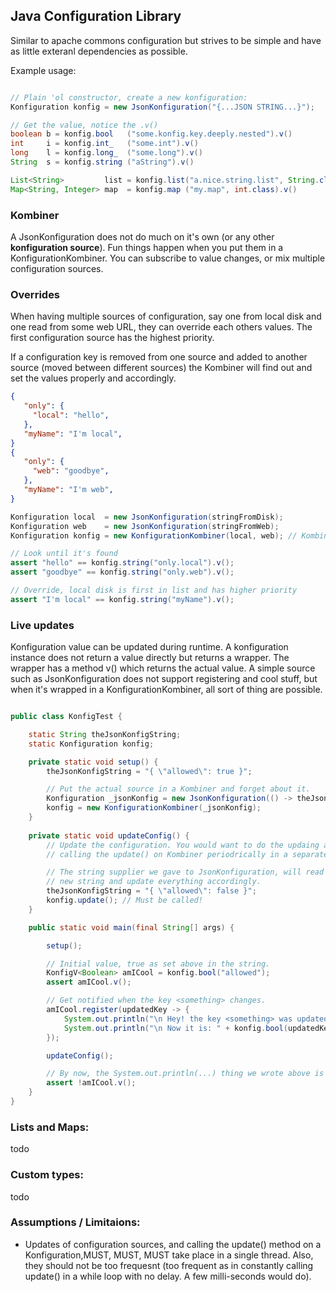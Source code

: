 
## Java Configuration Library

Similar to apache commons configuration but strives to be simple and have as
little exteranl dependencies as possible.

Example usage:

```java

// Plain 'ol constructor, create a new konfiguration:
Konfiguration konfig = new JsonKonfiguration("{...JSON STRING...}");

// Get the value, notice the .v()
boolean b = konfig.bool   ("some.konfig.key.deeply.nested").v()
int     i = konfig.int_   ("some.int").v()
long    l = konfig.long_  ("some.long").v()
String  s = konfig.string ("aString").v()

List<String>         list = konfig.list("a.nice.string.list", String.class).v()
Map<String, Integer> map  = konfig.map ("my.map", int.class).v()

```


### Kombiner

A JsonKonfiguration does not do much on it's own (or any other 
<b>konfiguration source</b>). Fun things happen when you put them in a 
KonfigurationKombiner. You can subscribe to value changes, or mix multiple
configuration sources.


### Overrides

When having multiple sources of configuration, say one from local disk and
one read from some web URL, they can override each others values. The first
configuration source has the highest priority.

If a configuration key is removed from one source and added to another source
(moved between different sources) the Kombiner will find out and set the values 
properly and accordingly.

```json
{
   "only": {
     "local": "hello",
   },
   "myName": "I'm local",
}
{
   "only": {
     "web": "goodbye",
   }, 
   "myName": "I'm web",
}
```

```java
Konfiguration local  = new JsonKonfiguration(stringFromDisk);
Konfiguration web    = new JsonKonfiguration(stringFromWeb);
Konfiguration konfig = new KonfigurationKombiner(local, web); // Kombine!

// Look until it's found
assert "hello" == konfig.string("only.local").v();
assert "goodbye" == konfig.string("only.web").v();

// Override, local disk is first in list and has higher priority
assert "I'm local" == konfig.string("myName").v();

```

### Live updates

Konfiguration value can be updated during runtime. A konfiguration instance
does not return a value directly but returns a wrapper. The wrapper has a method
v() which returns the actual value. 
A simple source such as JsonKonfiguration does not support registering and cool
stuff, but when it's wrapped in a KonfigurationKombiner, all sort of thing are
possible.

```java

public class KonfigTest {

    static String theJsonKonfigString;
    static Konfiguration konfig;

    private static void setup() {
        theJsonKonfigString = "{ \"allowed\": true }";

        // Put the actual source in a Kombiner and forget about it.
        Konfiguration _jsonKonfig = new JsonKonfiguration(() -> theJsonKonfigString);
        konfig = new KonfigurationKombiner(_jsonKonfig);
    }
    
    private static void updateConfig() {
        // Update the configuration. You would want to do the updaing and 
        // calling the update() on Kombiner periodrically in a separate thread.

        // The string supplier we gave to JsonKonfiguration, will read this
        // new string and update everything accordingly.
        theJsonKonfigString = "{ \"allowed\": false }";
        konfig.update(); // Must be called!
    }

    public static void main(final String[] args) {

        setup();

        // Initial value, true as set above in the string.
        KonfigV<Boolean> amICool = konfig.bool("allowed");
        assert amICool.v();

        // Get notified when the key <something> changes.
        amICool.register(updatedKey -> {
            System.out.println("\n Hey! the key <something> was updated!";
            System.out.println("\n Now it is: " + konfig.bool(updatedKey)); // or use amICool.v() directly.
        });

        updateConfig();

        // By now, the System.out.println(...) thing we wrote above is also called.
        assert !amICool.v();
    }
}

```


### Lists and Maps:

todo

### Custom types:

todo

### Assumptions / Limitaions:

 - Updates of configuration sources, and calling the update() method on a 
   Konfiguration,MUST, MUST, MUST take place in a single thread. 
   Also, they should not be too frequesnt (too frequent as in constantly 
   calling update() in a while loop with no delay. A few milli-seconds would do).
